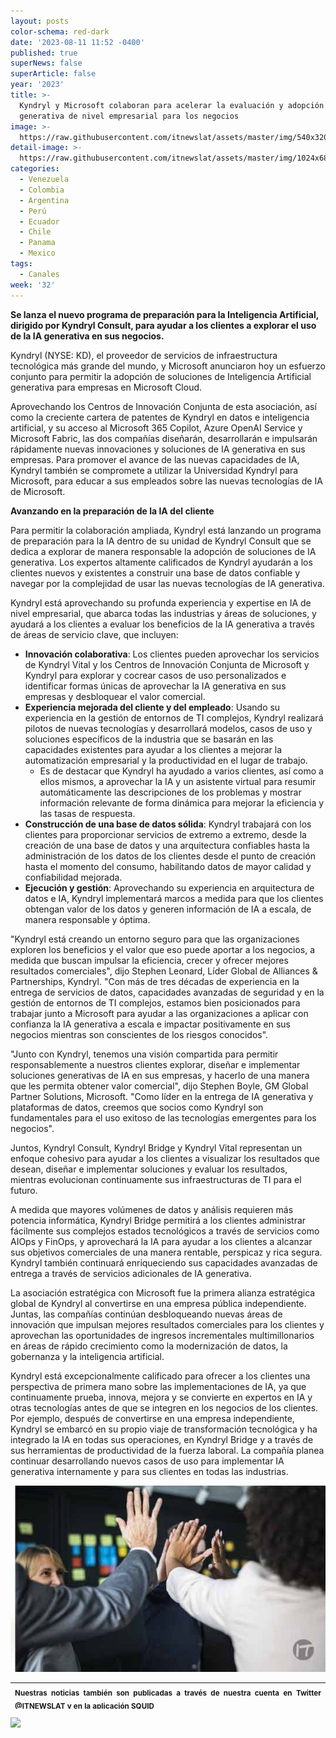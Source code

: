 ```yaml
---
layout: posts
color-schema: red-dark
date: '2023-08-11 11:52 -0400'
published: true
superNews: false
superArticle: false
year: '2023'
title: >-
  Kyndryl y Microsoft colaboran para acelerar la evaluación y adopción de IA
  generativa de nivel empresarial para los negocios
image: >-
  https://raw.githubusercontent.com/itnewslat/assets/master/img/540x320/Apoyo-p.jpg
detail-image: >-
  https://raw.githubusercontent.com/itnewslat/assets/master/img/1024x680/Apoyo-g.jpg
categories:
  - Venezuela
  - Colombia
  - Argentina
  - Perú
  - Ecuador
  - Chile
  - Panama
  - Mexico
tags:
  - Canales
week: '32'
---
```

**Se lanza el nuevo programa de preparación para la Inteligencia Artificial, dirigido por Kyndryl Consult, para ayudar a los clientes a explorar el uso de la IA generativa en sus negocios.**

Kyndryl (NYSE: KD), el proveedor de servicios de infraestructura tecnológica más grande del mundo, y Microsoft anunciaron hoy un esfuerzo conjunto para permitir la adopción de soluciones de Inteligencia Artificial generativa para empresas en Microsoft Cloud. 

Aprovechando los Centros de Innovación Conjunta de esta asociación, así como la creciente cartera de patentes de Kyndryl en datos e inteligencia artificial, y su acceso al Microsoft 365 Copilot, Azure OpenAI Service y Microsoft Fabric, las dos compañías diseñarán, desarrollarán e impulsarán rápidamente nuevas innovaciones y soluciones de IA generativa en sus empresas. Para promover el avance de las nuevas capacidades de IA, Kyndryl también se compromete a utilizar la Universidad Kyndryl para Microsoft, para educar a sus empleados sobre las nuevas tecnologías de IA de Microsoft.

**Avanzando en la preparación de la IA del cliente**

Para permitir la colaboración ampliada, Kyndryl está lanzando un programa de preparación para la IA dentro de su unidad de Kyndryl Consult que se dedica a explorar de manera responsable la adopción de soluciones de IA generativa. Los expertos altamente calificados de Kyndryl ayudarán a los clientes nuevos y existentes a construir una base de datos confiable y navegar por la complejidad de usar las nuevas tecnologías de IA generativa. 

Kyndryl está aprovechando su profunda experiencia y expertise en IA de nivel empresarial, que abarca todas las industrias y áreas de soluciones, y ayudará a los clientes a evaluar los beneficios de la IA generativa a través de áreas de servicio clave, que incluyen:

- **Innovación colaborativa**: Los clientes pueden aprovechar los servicios de Kyndryl Vital y los Centros de Innovación Conjunta de Microsoft y Kyndryl para explorar y cocrear casos de uso personalizados e identificar formas únicas de aprovechar la IA generativa en sus empresas y desbloquear el valor comercial.
- **Experiencia mejorada del cliente y del empleado**: Usando su experiencia en la gestión de entornos de TI complejos, Kyndryl realizará pilotos de nuevas tecnologías y desarrollará modelos, casos de uso y soluciones específicos de la industria que se basarán en las capacidades existentes para ayudar a los clientes a mejorar la automatización empresarial y la productividad en el lugar de trabajo.
  - Es de destacar que Kyndryl ha ayudado a varios clientes, así como a ellos mismos, a aprovechar la IA y un asistente virtual para resumir automáticamente las descripciones de los problemas y mostrar información relevante de forma dinámica para mejorar la eficiencia y las tasas de respuesta. 
- **Construcción de una base de datos sólida**: Kyndryl trabajará con los clientes para proporcionar servicios de extremo a extremo, desde la creación de una base de datos y una arquitectura confiables hasta la administración de los datos de los clientes desde el punto de creación hasta el momento del consumo, habilitando datos de mayor calidad y confiabilidad mejorada. 
- **Ejecución y gestión**: Aprovechando su experiencia en arquitectura de datos e IA, Kyndryl implementará marcos a medida para que los clientes obtengan valor de los datos y generen información de IA a escala, de manera responsable y óptima.

"Kyndryl está creando un entorno seguro para que las organizaciones exploren los beneficios y el valor que eso puede aportar a los negocios, a medida que buscan impulsar la eficiencia, crecer y ofrecer mejores resultados comerciales", dijo Stephen Leonard, Líder Global de Alliances & Partnerships, Kyndryl. "Con más de tres décadas de experiencia en la entrega de servicios de datos, capacidades avanzadas de seguridad y en la gestión de entornos de TI complejos, estamos bien posicionados para trabajar junto a Microsoft para ayudar a las organizaciones a aplicar con confianza la IA generativa a escala e impactar positivamente en sus negocios mientras son conscientes de los riesgos conocidos".

"Junto con Kyndryl, tenemos una visión compartida para permitir responsablemente a nuestros clientes explorar, diseñar e implementar soluciones generativas de IA en sus empresas, y hacerlo de una manera que les permita obtener valor comercial", dijo Stephen Boyle, GM Global Partner Solutions, Microsoft. "Como líder en la entrega de IA generativa y plataformas de datos, creemos que socios como Kyndryl son fundamentales para el uso exitoso de las tecnologías emergentes para los negocios".

Juntos, Kyndryl Consult, Kyndryl Bridge y Kyndryl Vital representan un enfoque cohesivo para ayudar a los clientes a visualizar los resultados que desean, diseñar e implementar soluciones y evaluar los resultados, mientras evolucionan continuamente sus infraestructuras de TI para el futuro.

A medida que mayores volúmenes de datos y análisis requieren más potencia informática, Kyndryl Bridge permitirá a los clientes administrar fácilmente sus complejos estados tecnológicos a través de servicios como AIOps y FinOps, y aprovechará la IA para ayudar a los clientes a alcanzar sus objetivos comerciales de una manera rentable, perspicaz y rica segura. Kyndryl también continuará enriqueciendo sus capacidades avanzadas de entrega a través de servicios adicionales de IA generativa. 

La asociación estratégica con Microsoft fue la primera alianza estratégica global de Kyndryl al convertirse en una empresa pública independiente. Juntas, las compañías continúan desbloqueando nuevas áreas de innovación que impulsan mejores resultados comerciales para los clientes y aprovechan las oportunidades de ingresos incrementales multimillonarios en áreas de rápido crecimiento como la modernización de datos, la gobernanza y la inteligencia artificial.

Kyndryl está excepcionalmente calificado para ofrecer a los clientes una perspectiva de primera mano sobre las implementaciones de IA, ya que continuamente prueba, innova, mejora y se convierte en expertos en IA y otras tecnologías antes de que se integren en los negocios de los clientes. Por ejemplo, después de convertirse en una empresa independiente, Kyndryl se embarcó en su propio viaje de transformación tecnológica y ha integrado la IA en todas sus operaciones, en Kyndryl Bridge y a través de sus herramientas de productividad de la fuerza laboral. La compañía planea continuar desarrollando nuevos casos de uso para implementar IA generativa internamente y para sus clientes en todas las industrias. 

![](https://raw.githubusercontent.com/itnewslat/assets/master/img/540x320/Apoyo-p.jpg)

<table style="height: 42px;" width="569">
<tbody>
<tr>
<td style="text-align: justify;"><sub><strong>Nuestras noticias también son publicadas a través de nuestra cuenta en Twitter <a href="https://twitter.com/itnewslat?lang=es">@ITNEWSLAT</a> y en la aplicación <a href="https://squidapp.co/en/">SQUID</a></strong></sub></td>
</tr>
</tbody>
</table>

<img src="https://tracker.metricool.com/c3po.jpg?hash=56f88a41e39ab42c063cc51676587a04"/>
